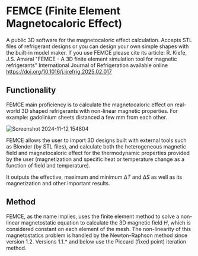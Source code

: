 # FEMCE (Finite Element Magnetocaloric Effect)
A public 3D software for the magnetocaloric effect calculation. Accepts STL files of refrigerant designs or you can design your own simple shapes with the built-in model maker. If you use FEMCE please cite its article: R. Kiefe, J.S. Amaral "FEMCE - A 3D finite element simulation tool for magnetic refrigerants" International Journal of Refrigeration available online https://doi.org/10.1016/j.ijrefrig.2025.02.017

## Functionality
FEMCE main proficiency is to calculate the magnetocaloric effect on real-world 3D shaped refrigerants with non-linear magnetic properties. For example: gadolinium sheets distanced a few mm from each other.

![Screenshot 2024-11-12 154804](https://github.com/user-attachments/assets/0a364bc3-1423-40c8-8077-04721b710a65)


FEMCE allows the user to import 3D designs built with external tools such as Blender (by STL files), and calculate both the heterogeneous magnetic field and magnetocaloric effect for the thermodynamic properties provided by the user (magnetization and specific heat or temperature change as a function of field and temperature).

It outputs the effective, maximum and minimum $\Delta T$ and $\Delta S$ as well as its magnetization and other important results.

## Method
FEMCE, as the name implies, uses the finite element method to solve a non-linear magnetostatic equation to calculate the 3D magnetic field $H$, which is considered constant on each element of the mesh. The non-linearity of this magnetostatics problem is handled by the Newton-Raphson method since version 1.2. Versions 1.1.* and below use the Piccard (fixed point) iteration method.
